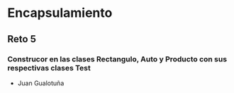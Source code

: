 # Encapsulamiento
## Reto 5 
### Construcor en las clases Rectangulo, Auto y Producto con sus respectivas clases Test
* Juan Gualotuña
